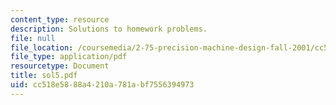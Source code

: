 ```yaml
---
content_type: resource
description: Solutions to homework problems.
file: null
file_location: /coursemedia/2-75-precision-machine-design-fall-2001/cc518e5888a4210a781abf7556394973_sol5.pdf
file_type: application/pdf
resourcetype: Document
title: sol5.pdf
uid: cc518e58-88a4-210a-781a-bf7556394973
---
```

